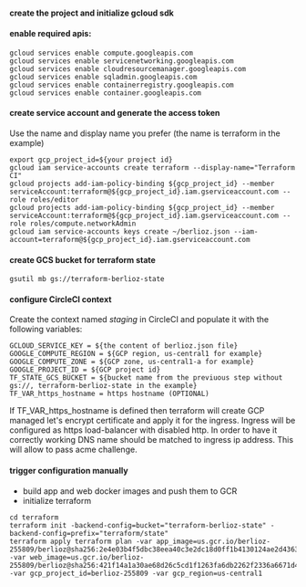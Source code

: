 #### create the project and initialize gcloud sdk
#### enable required apis:
```shell script
gcloud services enable compute.googleapis.com
gcloud services enable servicenetworking.googleapis.com
gcloud services enable cloudresourcemanager.googleapis.com
gcloud services enable sqladmin.googleapis.com
gcloud services enable containerregistry.googleapis.com
gcloud services enable container.googleapis.com
```
#### create service account and generate the access token
Use the name and display name you prefer (the name is terraform in the example)
```shell script
export gcp_project_id=${your project id}
gcloud iam service-accounts create terraform --display-name="Terraform CI"
gcloud projects add-iam-policy-binding ${gcp_project_id} --member serviceAccount:terraform@${gcp_project_id}.iam.gserviceaccount.com --role roles/editor
gcloud projects add-iam-policy-binding ${gcp_project_id} --member serviceAccount:terraform@${gcp_project_id}.iam.gserviceaccount.com --role roles/compute.networkAdmin
gcloud iam service-accounts keys create ~/berlioz.json --iam-account=terraform@${gcp_project_id}.iam.gserviceaccount.com
```
#### create GCS bucket for terraform state
```shell script
gsutil mb gs://terraform-berlioz-state
```
#### configure CircleCI context
Create the context named *staging* in CircleCI and populate it with the following variables:
```
GCLOUD_SERVICE_KEY = ${the content of berlioz.json file}
GOOGLE_COMPUTE_REGION = ${GCP region, us-central1 for example}
GOOGLE_COMPUTE_ZONE = ${GCP zone, us-central1-a for example}
GOOGLE_PROJECT_ID = ${GCP project id}
TF_STATE_GCS_BUCKET = ${bucket name from the previuous step without gs://, terraform-berlioz-state in the example}
TF_VAR_https_hostname = https hostname (OPTIONAL)
```
If TF_VAR_https_hostname is defined then terraform will create GCP managed let's encrypt certificate and apply it for the ingress. Ingress will be configured as https load-balancer with disabled http.
In order to have it correctly working DNS name should be matched to ingress ip address. This will allow to pass acme challenge.
#### trigger configuration manually
- build app and web docker images and push them to GCR
- initialize terraform
```shell script
cd terraform
terraform init -backend-config=bucket="terraform-berlioz-state" -backend-config=prefix="terraform/state"
terraform apply terraform plan -var app_image=us.gcr.io/berlioz-255809/berlioz@sha256:2e4e03b4f5dbc38eea40c3e2dc18d0ff1b4130124ae2d436381f5190f84b1d0b -var web_image=us.gcr.io/berlioz-255809/berlioz@sha256:421f14a1a30ae68d26c5cd1f1263fa6db2262f2336a6671d48584ade1eeca2c3 -var gcp_project_id=berlioz-255809 -var gcp_region=us-central1
```

